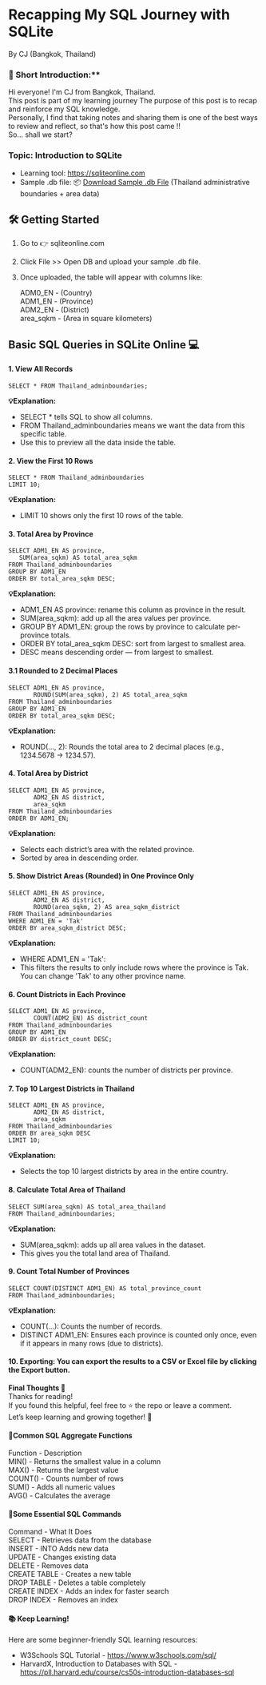 # Recapping My SQL Journey with SQLite
By CJ (Bangkok, Thailand)

### 👋 Short Introduction:**   
Hi everyone! I'm CJ from Bangkok, Thailand.  
This post is part of my learning journey
The purpose of this post is to recap and reinforce my SQL knowledge.   
Personally, I find that taking notes and sharing them is one of the best ways to review and reflect, so that's how this post came !!  
So… shall we start?




### Topic: Introduction to SQLite

- Learning tool: https://sqliteonline.com
- Sample .db file: 📦 [Download Sample .db File](https://github.com/yourusername/your-repo/raw/main/Thailand_adminboundaries.db)
 (Thailand administrative boundaries + area data)



## 🛠️ Getting Started
1. Go to 👉 sqliteonline.com      
2. Click File >> Open DB and upload your sample .db file.    
3. Once uploaded, the table will appear with columns like:     
  
    ADM0_EN - (Country)  
    ADM1_EN - (Province)  
    ADM2_EN - (District)  
    area_sqkm - (Area in square kilometers)  



## Basic SQL Queries in SQLite Online 💻  
####  1. View All Records    

    
    SELECT * FROM Thailand_adminboundaries;    

    
**💡Explanation:**   
* SELECT * tells SQL to show all columns.    
* FROM Thailand_adminboundaries means we want the data from this specific table.  
* Use this to preview all the data inside the table.  
  
#### 2. View the First 10 Rows

    
    SELECT * FROM Thailand_adminboundaries  
    LIMIT 10;  

    
**💡Explanation:**     
* LIMIT 10 shows only the first 10 rows of the table.    

#### 3. Total Area by Province

    SELECT ADM1_EN AS province, 
       SUM(area_sqkm) AS total_area_sqkm
    FROM Thailand_adminboundaries
    GROUP BY ADM1_EN
    ORDER BY total_area_sqkm DESC;

**💡Explanation:**     
* ADM1_EN AS province: rename this column as province in the result.  
* SUM(area_sqkm): add up all the area values per province.  
* GROUP BY ADM1_EN: group the rows by province to calculate per-province totals.  
* ORDER BY total_area_sqkm DESC: sort from largest to smallest area.  
* DESC means descending order — from largest to smallest.  


#### 3.1 Rounded to 2 Decimal Places 

    SELECT ADM1_EN AS province, 
           ROUND(SUM(area_sqkm), 2) AS total_area_sqkm
    FROM Thailand_adminboundaries
    GROUP BY ADM1_EN
    ORDER BY total_area_sqkm DESC;

**💡Explanation:**    
* ROUND(..., 2): Rounds the total area to 2 decimal places (e.g., 1234.5678 → 1234.57).  

#### 4. Total Area by District

    SELECT ADM1_EN AS province,
           ADM2_EN AS district,
           area_sqkm
    FROM Thailand_adminboundaries
    ORDER BY ADM1_EN;

**💡Explanation:**    
* Selects each district’s area with the related province.  
* Sorted by area in descending order.  

#### 5. Show District Areas (Rounded) in One Province Only

    SELECT ADM1_EN AS province,
           ADM2_EN AS district,
           ROUND(area_sqkm, 2) AS area_sqkm_district
    FROM Thailand_adminboundaries
    WHERE ADM1_EN = 'Tak'
    ORDER BY area_sqkm_district DESC;

**💡Explanation:**  
* WHERE ADM1_EN = 'Tak':
* This filters the results to only include rows where the province is Tak. You can change 'Tak' to any other province name.


#### 6.  Count Districts in Each Province

    SELECT ADM1_EN AS province,
           COUNT(ADM2_EN) AS district_count
    FROM Thailand_adminboundaries
    GROUP BY ADM1_EN
    ORDER BY district_count DESC;

**💡Explanation:**    
* COUNT(ADM2_EN): counts the number of districts per province.  

#### 7. Top 10 Largest Districts in Thailand

    SELECT ADM1_EN AS province,
           ADM2_EN AS district,
           area_sqkm
    FROM Thailand_adminboundaries
    ORDER BY area_sqkm DESC
    LIMIT 10;

**💡Explanation:**
* Selects the top 10 largest districts by area in the entire country.

#### 8. Calculate Total Area of Thailand

    SELECT SUM(area_sqkm) AS total_area_thailand
    FROM Thailand_adminboundaries;

**💡Explanation:**
 * SUM(area_sqkm): adds up all area values in the dataset.  
 * This gives you the total land area of Thailand.  


#### 9. Count Total Number of Provinces

    SELECT COUNT(DISTINCT ADM1_EN) AS total_province_count
    FROM Thailand_adminboundaries;

**💡Explanation:**
* COUNT(...): Counts the number of records.  
* DISTINCT ADM1_EN: Ensures each province is counted only once, even if it appears in many rows (due to districts).  


#### 10. Exporting: You can export the results to a CSV or Excel file by clicking the Export button.



**Final Thoughts 💬**  
Thanks for reading!  
If you found this helpful, feel free to ⭐ the repo or leave a comment.  
Let’s keep learning and growing together! 🌱  

#### 📌Common SQL Aggregate Functions 
Function	- Description   
MIN()	    - Returns the smallest value in a column  
MAX()    	- Returns the largest value  
COUNT()	  - Counts number of rows  
SUM()	    - Adds all numeric values  
AVG()	    - Calculates the average  

#### 📌Some Essential SQL Commands  
Command	      - What It Does  
SELECT	      - Retrieves data from the database    
INSERT        - INTO	Adds new data    
UPDATE	      - Changes existing data    
DELETE	      - Removes data    
CREATE TABLE	- Creates a new table    
DROP TABLE	  - Deletes a table completely    
CREATE INDEX	- Adds an index for faster search    
DROP INDEX	  - Removes an index    


#### 📚 Keep Learning!  
Here are some beginner-friendly SQL learning resources:  
* W3Schools SQL Tutorial - https://www.w3schools.com/sql/  
* HarvardX, Introduction to Databases with SQL - https://pll.harvard.edu/course/cs50s-introduction-databases-sql




